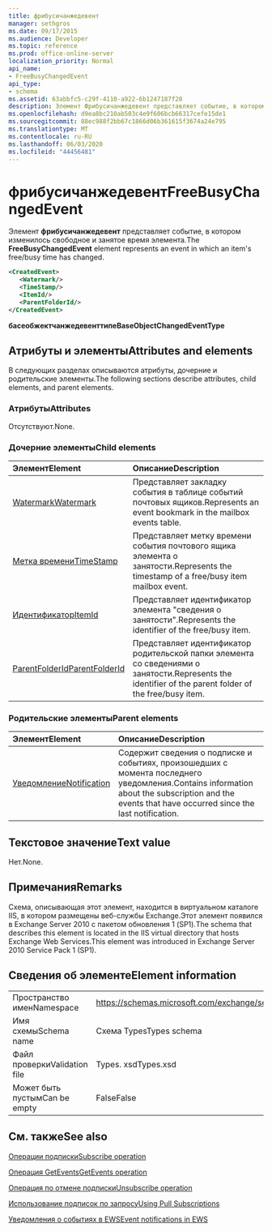 ```yaml
---
title: фрибусичанжедевент
manager: sethgros
ms.date: 09/17/2015
ms.audience: Developer
ms.topic: reference
ms.prod: office-online-server
localization_priority: Normal
api_name:
- FreeBusyChangedEvent
api_type:
- schema
ms.assetid: 63abbfc5-c29f-4110-a922-6b1247187f28
description: Элемент Фрибусичанжедевент представляет событие, в котором изменилось свободное и занятое время элемента.
ms.openlocfilehash: d9ea8bc210ab503c4e9f606bcb66317cefe15de1
ms.sourcegitcommit: 88ec988f2bb67c1866d06b361615f3674a24e795
ms.translationtype: MT
ms.contentlocale: ru-RU
ms.lasthandoff: 06/03/2020
ms.locfileid: "44456481"
---
```

# <a name="freebusychangedevent"></a><span data-ttu-id="67966-103">фрибусичанжедевент</span><span class="sxs-lookup"><span data-stu-id="67966-103">FreeBusyChangedEvent</span></span>

<span data-ttu-id="67966-104">Элемент **фрибусичанжедевент** представляет событие, в котором изменилось свободное и занятое время элемента.</span><span class="sxs-lookup"><span data-stu-id="67966-104">The **FreeBusyChangedEvent** element represents an event in which an item's free/busy time has changed.</span></span> 
  
```xml
<CreatedEvent>
   <Watermark/>
   <TimeStamp/>
   <ItemId/>
   <ParentFolderId/>
</CreatedEvent>
```

 <span data-ttu-id="67966-105">**басеобжектчанжедевенттипе**</span><span class="sxs-lookup"><span data-stu-id="67966-105">**BaseObjectChangedEventType**</span></span>
## <a name="attributes-and-elements"></a><span data-ttu-id="67966-106">Атрибуты и элементы</span><span class="sxs-lookup"><span data-stu-id="67966-106">Attributes and elements</span></span>

<span data-ttu-id="67966-107">В следующих разделах описываются атрибуты, дочерние и родительские элементы.</span><span class="sxs-lookup"><span data-stu-id="67966-107">The following sections describe attributes, child elements, and parent elements.</span></span>
  
### <a name="attributes"></a><span data-ttu-id="67966-108">Атрибуты</span><span class="sxs-lookup"><span data-stu-id="67966-108">Attributes</span></span>

<span data-ttu-id="67966-109">Отсутствуют.</span><span class="sxs-lookup"><span data-stu-id="67966-109">None.</span></span>
  
### <a name="child-elements"></a><span data-ttu-id="67966-110">Дочерние элементы</span><span class="sxs-lookup"><span data-stu-id="67966-110">Child elements</span></span>

|<span data-ttu-id="67966-111">**Элемент**</span><span class="sxs-lookup"><span data-stu-id="67966-111">**Element**</span></span>|<span data-ttu-id="67966-112">**Описание**</span><span class="sxs-lookup"><span data-stu-id="67966-112">**Description**</span></span>|
|:-----|:-----|
|[<span data-ttu-id="67966-113">Watermark</span><span class="sxs-lookup"><span data-stu-id="67966-113">Watermark</span></span>](watermark.md) <br/> |<span data-ttu-id="67966-114">Представляет закладку события в таблице событий почтовых ящиков.</span><span class="sxs-lookup"><span data-stu-id="67966-114">Represents an event bookmark in the mailbox events table.</span></span>  <br/> |
|[<span data-ttu-id="67966-115">Метка времени</span><span class="sxs-lookup"><span data-stu-id="67966-115">TimeStamp</span></span>](timestamp.md) <br/> |<span data-ttu-id="67966-116">Представляет метку времени события почтового ящика элемента о занятости.</span><span class="sxs-lookup"><span data-stu-id="67966-116">Represents the timestamp of a free/busy item mailbox event.</span></span>  <br/> |
|[<span data-ttu-id="67966-117">Идентификатор</span><span class="sxs-lookup"><span data-stu-id="67966-117">ItemId</span></span>](itemid.md) <br/> |<span data-ttu-id="67966-118">Представляет идентификатор элемента "сведения о занятости".</span><span class="sxs-lookup"><span data-stu-id="67966-118">Represents the identifier of the free/busy item.</span></span>  <br/> |
|[<span data-ttu-id="67966-119">ParentFolderId</span><span class="sxs-lookup"><span data-stu-id="67966-119">ParentFolderId</span></span>](parentfolderid.md) <br/> |<span data-ttu-id="67966-120">Представляет идентификатор родительской папки элемента со сведениями о занятости.</span><span class="sxs-lookup"><span data-stu-id="67966-120">Represents the identifier of the parent folder of the free/busy item.</span></span>  <br/> |
   
### <a name="parent-elements"></a><span data-ttu-id="67966-121">Родительские элементы</span><span class="sxs-lookup"><span data-stu-id="67966-121">Parent elements</span></span>

|<span data-ttu-id="67966-122">**Элемент**</span><span class="sxs-lookup"><span data-stu-id="67966-122">**Element**</span></span>|<span data-ttu-id="67966-123">**Описание**</span><span class="sxs-lookup"><span data-stu-id="67966-123">**Description**</span></span>|
|:-----|:-----|
|[<span data-ttu-id="67966-124">Уведомление</span><span class="sxs-lookup"><span data-stu-id="67966-124">Notification</span></span>](notification-ex15websvcsotherref.md) <br/> |<span data-ttu-id="67966-125">Содержит сведения о подписке и событиях, произошедших с момента последнего уведомления.</span><span class="sxs-lookup"><span data-stu-id="67966-125">Contains information about the subscription and the events that have occurred since the last notification.</span></span>  <br/> |
   
## <a name="text-value"></a><span data-ttu-id="67966-126">Текстовое значение</span><span class="sxs-lookup"><span data-stu-id="67966-126">Text value</span></span>

<span data-ttu-id="67966-127">Нет.</span><span class="sxs-lookup"><span data-stu-id="67966-127">None.</span></span>
  
## <a name="remarks"></a><span data-ttu-id="67966-128">Примечания</span><span class="sxs-lookup"><span data-stu-id="67966-128">Remarks</span></span>

<span data-ttu-id="67966-129">Схема, описывающая этот элемент, находится в виртуальном каталоге IIS, в котором размещены веб-службы Exchange.Этот элемент появился в Exchange Server 2010 с пакетом обновления 1 (SP1).</span><span class="sxs-lookup"><span data-stu-id="67966-129">The schema that describes this element is located in the IIS virtual directory that hosts Exchange Web Services.This element was introduced in Exchange Server 2010 Service Pack 1 (SP1).</span></span>
  
## <a name="element-information"></a><span data-ttu-id="67966-130">Сведения об элементе</span><span class="sxs-lookup"><span data-stu-id="67966-130">Element information</span></span>

|||
|:-----|:-----|
|<span data-ttu-id="67966-131">Пространство имен</span><span class="sxs-lookup"><span data-stu-id="67966-131">Namespace</span></span>  <br/> |https://schemas.microsoft.com/exchange/services/2006/types  <br/> |
|<span data-ttu-id="67966-132">Имя схемы</span><span class="sxs-lookup"><span data-stu-id="67966-132">Schema name</span></span>  <br/> |<span data-ttu-id="67966-133">Схема Types</span><span class="sxs-lookup"><span data-stu-id="67966-133">Types schema</span></span>  <br/> |
|<span data-ttu-id="67966-134">Файл проверки</span><span class="sxs-lookup"><span data-stu-id="67966-134">Validation file</span></span>  <br/> |<span data-ttu-id="67966-135">Types. xsd</span><span class="sxs-lookup"><span data-stu-id="67966-135">Types.xsd</span></span>  <br/> |
|<span data-ttu-id="67966-136">Может быть пустым</span><span class="sxs-lookup"><span data-stu-id="67966-136">Can be empty</span></span>  <br/> |<span data-ttu-id="67966-137">False</span><span class="sxs-lookup"><span data-stu-id="67966-137">False</span></span>  <br/> |
   
## <a name="see-also"></a><span data-ttu-id="67966-138">См. также</span><span class="sxs-lookup"><span data-stu-id="67966-138">See also</span></span>



[<span data-ttu-id="67966-139">Операции подписки</span><span class="sxs-lookup"><span data-stu-id="67966-139">Subscribe operation</span></span>](subscribe-operation.md)
  
[<span data-ttu-id="67966-140">Операция GetEvents</span><span class="sxs-lookup"><span data-stu-id="67966-140">GetEvents operation</span></span>](getevents-operation.md)
  
[<span data-ttu-id="67966-141">Операция по отмене подписки</span><span class="sxs-lookup"><span data-stu-id="67966-141">Unsubscribe operation</span></span>](unsubscribe-operation.md)


[<span data-ttu-id="67966-142">Использование подписок по запросу</span><span class="sxs-lookup"><span data-stu-id="67966-142">Using Pull Subscriptions</span></span>](https://msdn.microsoft.com/library/f956bc0e-2b25-4613-966b-54c65456897c%28Office.15%29.aspx)
  
[<span data-ttu-id="67966-143">Уведомления о событиях в EWS</span><span class="sxs-lookup"><span data-stu-id="67966-143">Event notifications in EWS</span></span>](https://msdn.microsoft.com/library/4fd4b351-d35c-4ccc-9ed9-878932ab9d50%28Office.15%29.aspx)

